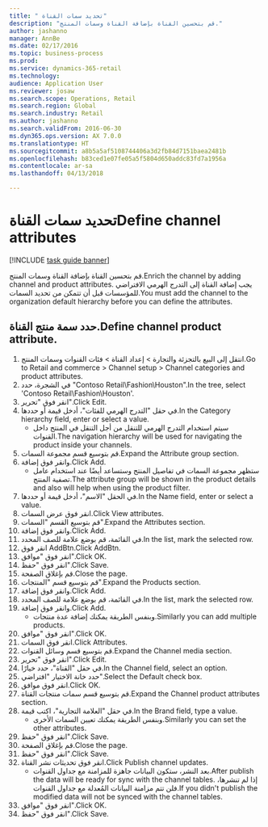 ```yaml
--- 
title: " تحديد سمات القناة"
description: "قم بتحسين القناة بإضافة القناة وسمات المنتج."
author: jashanno
manager: AnnBe
ms.date: 02/17/2016
ms.topic: business-process
ms.prod: 
ms.service: dynamics-365-retail
ms.technology: 
audience: Application User
ms.reviewer: josaw
ms.search.scope: Operations, Retail
ms.search.region: Global
ms.search.industry: Retail
ms.author: jashanno
ms.search.validFrom: 2016-06-30
ms.dyn365.ops.version: AX 7.0.0
ms.translationtype: HT
ms.sourcegitcommit: a8b5a5af5108744406a3d2fb84d7151baea2481b
ms.openlocfilehash: b83ced1e07fe05a5f5804d650addc83fd7a1956a
ms.contentlocale: ar-sa
ms.lasthandoff: 04/13/2018

---
```

# <a name="define-channel-attributes"></a><span data-ttu-id="187cd-103"> تحديد سمات القناة</span><span class="sxs-lookup"><span data-stu-id="187cd-103">Define channel attributes</span></span>

[!INCLUDE [task guide banner](../includes/task-guide-banner.md)]

<span data-ttu-id="187cd-104">قم بتحسين القناة بإضافة القناة وسمات المنتج.</span><span class="sxs-lookup"><span data-stu-id="187cd-104">Enrich the channel by adding channel and product attributes.</span></span> <span data-ttu-id="187cd-105">يجب إضافة القناة إلى التدرج الهرمي الافتراضي للمؤسسات قبل أن تتمكن من تحديد السمات.</span><span class="sxs-lookup"><span data-stu-id="187cd-105">You must add the channel to the organization default hierarchy before you can define the attributes.</span></span>


## <a name="define-channel-product-attribute"></a><span data-ttu-id="187cd-106">حدد سمة منتج القناة.</span><span class="sxs-lookup"><span data-stu-id="187cd-106">Define channel product attribute.</span></span>
1. <span data-ttu-id="187cd-107">انتقل إلى البيع بالتجزئة والتجارة > إعداد القناة > فئات القنوات وسمات المنتج.</span><span class="sxs-lookup"><span data-stu-id="187cd-107">Go to Retail and commerce > Channel setup > Channel categories and product attributes.</span></span>
2. <span data-ttu-id="187cd-108">في الشجرة، حدد "Contoso Retail\Fashion\Houston".</span><span class="sxs-lookup"><span data-stu-id="187cd-108">In the tree, select 'Contoso Retail\Fashion\Houston'.</span></span>
3. <span data-ttu-id="187cd-109">انقر فوق "تحرير".</span><span class="sxs-lookup"><span data-stu-id="187cd-109">Click Edit.</span></span>
4. <span data-ttu-id="187cd-110">في حقل "‏‫التدرج الهرمي للفئات‬"، أدخل قيمة أو حددها.</span><span class="sxs-lookup"><span data-stu-id="187cd-110">In the Category hierarchy field, enter or select a value.</span></span>
    * <span data-ttu-id="187cd-111">سيتم استخدام التدرج الهرمي للتنقل من أجل التنقل في المنتج داخل القنوات.</span><span class="sxs-lookup"><span data-stu-id="187cd-111">The navigation hierarchy will be used for navigating the product inside your channels.</span></span>  
5. <span data-ttu-id="187cd-112">قم بتوسيع قسم مجموعة السمات.</span><span class="sxs-lookup"><span data-stu-id="187cd-112">Expand the Attribute group section.</span></span>
6. <span data-ttu-id="187cd-113">وانقر فوق إضافة.</span><span class="sxs-lookup"><span data-stu-id="187cd-113">Click Add.</span></span>
    * <span data-ttu-id="187cd-114">ستظهر مجموعة السمات في تفاصيل المنتج وستساعد أيضًا عند استخدام عامل تصفية المنتج.</span><span class="sxs-lookup"><span data-stu-id="187cd-114">The attribute group will be shown in the product details and also will help when using the product filter.</span></span>  
7. <span data-ttu-id="187cd-115">في الحقل "الاسم"، أدخل قيمة أو حددها.</span><span class="sxs-lookup"><span data-stu-id="187cd-115">In the Name field, enter or select a value.</span></span>
8. <span data-ttu-id="187cd-116">انقر فوق عرض السمات.</span><span class="sxs-lookup"><span data-stu-id="187cd-116">Click View attributes.</span></span>
9. <span data-ttu-id="187cd-117">قم بتوسيع القسم "السمات".</span><span class="sxs-lookup"><span data-stu-id="187cd-117">Expand the Attributes section.</span></span>
10. <span data-ttu-id="187cd-118">وانقر فوق إضافة.</span><span class="sxs-lookup"><span data-stu-id="187cd-118">Click Add.</span></span>
11. <span data-ttu-id="187cd-119">في القائمة، قم بوضع علامة للصف المحدد.</span><span class="sxs-lookup"><span data-stu-id="187cd-119">In the list, mark the selected row.</span></span>
12. <span data-ttu-id="187cd-120">انقر فوق AddBtn.</span><span class="sxs-lookup"><span data-stu-id="187cd-120">Click AddBtn.</span></span>
13. <span data-ttu-id="187cd-121">انقر فوق "موافق".</span><span class="sxs-lookup"><span data-stu-id="187cd-121">Click OK.</span></span>
14. <span data-ttu-id="187cd-122">انقر فوق "حفظ".</span><span class="sxs-lookup"><span data-stu-id="187cd-122">Click Save.</span></span>
15. <span data-ttu-id="187cd-123">قم بإغلاق الصفحة.</span><span class="sxs-lookup"><span data-stu-id="187cd-123">Close the page.</span></span>
16. <span data-ttu-id="187cd-124">قم بتوسيع قسم "المنتجات".</span><span class="sxs-lookup"><span data-stu-id="187cd-124">Expand the Products section.</span></span>
17. <span data-ttu-id="187cd-125">وانقر فوق إضافة.</span><span class="sxs-lookup"><span data-stu-id="187cd-125">Click Add.</span></span>
18. <span data-ttu-id="187cd-126">في القائمة، قم بوضع علامة للصف المحدد.</span><span class="sxs-lookup"><span data-stu-id="187cd-126">In the list, mark the selected row.</span></span>
19. <span data-ttu-id="187cd-127">وانقر فوق إضافة.</span><span class="sxs-lookup"><span data-stu-id="187cd-127">Click Add.</span></span>
    * <span data-ttu-id="187cd-128">وبنفس الطريقة يمكنك إضافة عدة منتجات.</span><span class="sxs-lookup"><span data-stu-id="187cd-128">Similarly you can add multiple products.</span></span>  
20. <span data-ttu-id="187cd-129">انقر فوق "موافق".</span><span class="sxs-lookup"><span data-stu-id="187cd-129">Click OK.</span></span>
21. <span data-ttu-id="187cd-130">انقر فوق السمات.</span><span class="sxs-lookup"><span data-stu-id="187cd-130">Click Attributes.</span></span>
22. <span data-ttu-id="187cd-131">قم بتوسيع قسم وسائل القنوات.</span><span class="sxs-lookup"><span data-stu-id="187cd-131">Expand the Channel media section.</span></span>
23. <span data-ttu-id="187cd-132">انقر فوق "تحرير".</span><span class="sxs-lookup"><span data-stu-id="187cd-132">Click Edit.</span></span>
24. <span data-ttu-id="187cd-133">في حقل "القناة"، حدد خيارًا.</span><span class="sxs-lookup"><span data-stu-id="187cd-133">In the Channel field, select an option.</span></span>
25. <span data-ttu-id="187cd-134">حدد خانة الاختيار "افتراضي".</span><span class="sxs-lookup"><span data-stu-id="187cd-134">Select the Default check box.</span></span>
26. <span data-ttu-id="187cd-135">انقر فوق موافق.</span><span class="sxs-lookup"><span data-stu-id="187cd-135">Click OK.</span></span>
27. <span data-ttu-id="187cd-136">قم بتوسيع قسم ‏‫سمات منتجات القناة‬.</span><span class="sxs-lookup"><span data-stu-id="187cd-136">Expand the Channel product attributes section.</span></span>
28. <span data-ttu-id="187cd-137">في حقل "‏‫العلامة التجارية‬"، اكتب قيمة.</span><span class="sxs-lookup"><span data-stu-id="187cd-137">In the Brand field, type a value.</span></span>
    * <span data-ttu-id="187cd-138">وبنفس الطريقة يمكنك تعيين السمات الأخرى.</span><span class="sxs-lookup"><span data-stu-id="187cd-138">Similarly you can set the other attributes.</span></span>  
29. <span data-ttu-id="187cd-139">انقر فوق "حفظ".</span><span class="sxs-lookup"><span data-stu-id="187cd-139">Click Save.</span></span>
30. <span data-ttu-id="187cd-140">قم بإغلاق الصفحة.</span><span class="sxs-lookup"><span data-stu-id="187cd-140">Close the page.</span></span>
31. <span data-ttu-id="187cd-141">انقر فوق "حفظ".</span><span class="sxs-lookup"><span data-stu-id="187cd-141">Click Save.</span></span>
32. <span data-ttu-id="187cd-142">انقر فوق تحديثات نشر القناة.</span><span class="sxs-lookup"><span data-stu-id="187cd-142">Click Publish channel updates.</span></span>
    * <span data-ttu-id="187cd-143">بعد النشر، ستكون البيانات جاهزة للمزامنة مع جداول القنوات.</span><span class="sxs-lookup"><span data-stu-id="187cd-143">After publish the data will be ready for sync with the channel tables.</span></span> <span data-ttu-id="187cd-144">إذا لم تنشرها، فلن تتم مزامنة البيانات المُعدلة مع جداول القنوات.</span><span class="sxs-lookup"><span data-stu-id="187cd-144">If you didn't publish the modified data will not be synced with the channel tables.</span></span>  
33. <span data-ttu-id="187cd-145">انقر فوق "موافق".</span><span class="sxs-lookup"><span data-stu-id="187cd-145">Click OK.</span></span>
34. <span data-ttu-id="187cd-146">انقر فوق "حفظ".</span><span class="sxs-lookup"><span data-stu-id="187cd-146">Click Save.</span></span>


